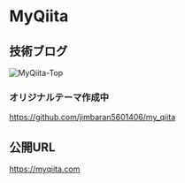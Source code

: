 # MyQiita

## 技術ブログ
![MyQiita-Top](https://user-images.githubusercontent.com/45201545/99021548-3d67a900-25a4-11eb-8b71-3ff7c89cbd56.png)

### オリジナルテーマ作成中
https://github.com/jimbaran5601406/my_qiita

## 公開URL  
<https://myqiita.com>
